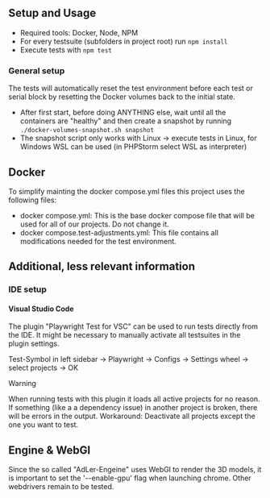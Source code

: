 ## Setup and Usage

- Required tools: Docker, Node, NPM
- For every testsuite (subfolders in project root) run `npm install`
- Execute tests with `npm test`

### General setup

The tests will automatically reset the test environment before each test or serial block by resetting the Docker volumes
back to the initial state.

- After first start, before doing ANYTHING else, wait until all the containers are "healthy" and then create a snapshot
  by
  running `./docker-volumes-snapshot.sh snapshot`
- The snapshot script only works with Linux -> execute tests in Linux, for Windows WSL can be used (in PHPStorm select
  WSL as interpreter)

## Docker

To simplify mainting the docker compose.yml files this project uses the following files:

- docker compose.yml: This is the base docker compose file that will be used for all of our projects. Do not change it.
- docker compose.test-adjustments.yml: This file contains all modifications needed for the test environment.

## Additional, less relevant information

### IDE setup

#### Visual Studio Code

The plugin "Playwright Test for VSC" can be used to run tests directly from the IDE. It might be necessary to manually
activate all testsuites in the plugin settings.

Test-Symbol in left sidebar -> Playwright -> Configs -> Settings wheel -> select projects -> OK

> [!WARNING]
> When running tests with this plugin it loads all active projects for no reason. If something (like a a dependency
> issue) in another project is broken, there will be errors in the output. Workaround: Deactivate all projects except
> the
> one you want to test.

## Engine & WebGl

Since the so called "AdLer-Engeine" uses WebGl to render the 3D models, it is important to set the '--enable-gpu' flag
when launching chrome. Other webdrivers remain to be tested.
